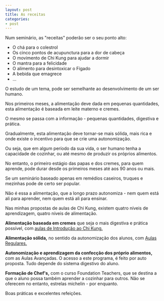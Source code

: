 ```yaml
---
layout: post
title: As receitas
categories:
- post
---
```

Num seminário, as "receitas" poderão ser o seu ponto alto: 

+ O chá para o colestrol
+ Os cinco pontos de acupunctura para a dor de cabeça
+ O movimento de Chi Kung para ajudar a dormir 
+ O mantra para a felicidade
+ O alimento para desintoxicar o Fígado
+ A bebida que emagrece 
+ …

O estudo de um tema, pode ser semelhante ao desenvolvimento de um ser humano. 

Nos primeiros meses, a alimentação deve dada em pequenas quantidades, esta alimentação é baseada em leite materno e cremes.

O mesmo se passa com a informação - pequenas quantidades, digestiva e prática. 

Gradualmente, esta alimentação deve tornar-se mais sólida, mais rica e onde existe o incentivo para que se crie uma autonomização. 

Ou seja, que em algum período da sua vida, o ser humano tenha a capacidade de cozinhar, ou até mesmo de produzir os próprios alimentos. 

No entanto, o primeiro estágio das papas e dos cremes, para quem aprende, pode durar desde os primeiros meses até aos 90 anos ou mais. 

Se um seminário baseado apenas em remédios caseiros, truques e mezinhas pode de certo ser popular. 

Não é essa a alimentação, que a longo prazo autonomiza - nem quem está ali para aprender, nem quem está ali para ensinar.

Nas minhas propostas de aulas de Chi Kung, existem quatro níveis de aprendizagem, quatro níveis de alimentação. 

**Alimentação baseada em cremes** que seja o mais digestiva e prática possível, com [aulas de Introdução ao Chi Kung.](http://lourencoazevedo.com/zero.html)

**Alimentação sólida,** no sentido da autonomização dos alunos, com [Aulas Regulares.](http://lourencoazevedo.com/imunidade.html) 

**Autonomização e aprendizagem da confecção dos próprio alimentos,** com as Aulas Avançadas. O acesso a este programa, é feito por auto proposta. Tudo depende do sistema digestivo do aluno. 

**Formação de Chef's,** com o curso Foundation Teachers, que se destina a que o aluno possa também aprender a cozinhar para outros. Não se oferecem no entanto, estrelas michelin - por enquanto.

Boas práticas e excelentes refeições. 
